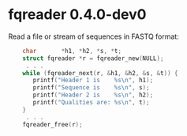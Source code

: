 # fqreader 0.4.0-dev0

Read a file or stream of sequences in FASTQ format:
```c
    char       *h1, *h2, *s, *t;
    struct fqreader *r = fqreader_new(NULL);
     . . .
    while (fqreader_next(r, &h1, &h2, &s, &t)) {
       printf("Header 1 is    %s\n", h1);
       printf("Sequence is    %s\n", s);
       printf("Header 2 is    %s\n", h2);
       printf("Qualities are: %s\n", t);
    }
     . . . 
    fqreader_free(r);
```

